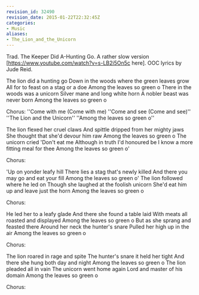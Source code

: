 ```yaml
---
revision_id: 32490
revision_date: 2015-01-22T22:32:45Z
categories:
- Music
aliases:
- The_Lion_and_the_Unicorn
---
```


Trad. The Keeper Did A-Hunting Go. A rather slow version [https://www.youtube.com/watch?v=s-LB2i5On5c here].
OOC lyrics by Jude Reid.


The lion did a hunting go
Down in the woods where the green leaves grow
All for to feast on a stag or a doe
Among the leaves so green o
There in the woods was a unicorn
Silver mane and long white horn
A nobler beast was never born
Among the leaves so green o

Chorus:
''Come with me (Come with me)
''Come and see (Come and see)''
''The Lion and the Unicorn''
''Among the leaves so green o''

The lion flexed her cruel claws
And spittle dripped from her mighty jaws
She thought that she'd devour him raw
Among the leaves so green o
The unicorn cried 'Don't eat me
Although in truth I'd honoured be
I know a more fitting meal for thee
Among the leaves so green o'

Chorus:

'Up on yonder leafy hill
There lies a stag that's newly killed
And there you may go and eat your fill
Among the leaves so green o'
The lion followed where he led on
Though she laughed at the foolish unicorn
She'd eat him up and leave just the horn
Among the leaves so green o

Chorus:

He led her to a leafy glade
And there she found a table laid
With meats all roasted and displayed
Among the leaves so green o
But as she sprang and feasted there
Around her neck the hunter's snare
Pulled her high up in the air
Among the leaves so green o

Chorus:

The lion roared in rage and spite
The hunter's snare it held her tight
And there she hung both day and night
Among the leaves so green o
The lion pleaded all in vain
The unicorn went home again
Lord and master of his domain
Among the leaves so green o

Chorus:


